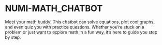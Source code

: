 # NUMI-MATH_CHATBOT
Meet your math buddy! This chatbot can solve equations, plot cool graphs, and even quiz you with practice questions. Whether you’re stuck on a problem or just want to explore math in a fun way, it’s here to guide you step by step.
